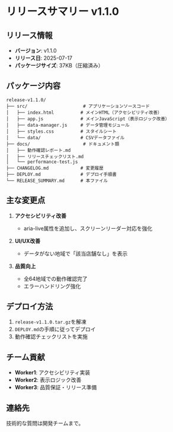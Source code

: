 # リリースサマリー v1.1.0

## リリース情報
- **バージョン**: v1.1.0
- **リリース日**: 2025-07-17
- **パッケージサイズ**: 37KB（圧縮済み）

## パッケージ内容
```
release-v1.1.0/
├── src/                     # アプリケーションソースコード
│   ├── index.html          # メインHTML（アクセシビリティ改善）
│   ├── app.js              # メインJavaScript（表示ロジック改善）
│   ├── data-manager.js     # データ管理モジュール
│   ├── styles.css          # スタイルシート
│   └── data/               # CSVデータファイル
├── docs/                    # ドキュメント類
│   ├── 動作確認レポート.md
│   ├── リリースチェックリスト.md
│   └── performance-test.js
├── CHANGELOG.md            # 変更履歴
├── DEPLOY.md               # デプロイ手順書
└── RELEASE_SUMMARY.md      # 本ファイル
```

## 主な変更点
1. **アクセシビリティ改善**
   - aria-live属性を追加し、スクリーンリーダー対応を強化

2. **UI/UX改善**
   - データがない地域で「該当店舗なし」を表示

3. **品質向上**
   - 全64地域での動作確認完了
   - エラーハンドリング強化

## デプロイ方法
1. `release-v1.1.0.tar.gz`を解凍
2. `DEPLOY.md`の手順に従ってデプロイ
3. 動作確認チェックリストを実施

## チーム貢献
- **Worker1**: アクセシビリティ実装
- **Worker2**: 表示ロジック改善
- **Worker3**: 品質保証・リリース準備

## 連絡先
技術的な質問は開発チームまで。